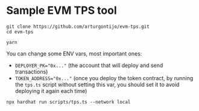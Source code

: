 # Sample EVM TPS tool

```shell
git clone https://github.com/arturgontijo/evm-tps.git
cd evm-tps

yarn
```

You can change some ENV vars, most important ones:

- `DEPLOYER_PK="0x..."` (the account that will deploy and send transactions)
- `TOKEN_ADDRESS="0x..."` (once you deploy the token contract, by running the `tps.ts` script without setting this var, you should set it to avoid deploying it again each time)

```shell
npx hardhat run scripts/tps.ts --network local
```
